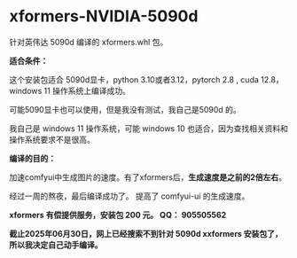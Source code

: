 # xformers-NVIDIA-5090d

针对英伟达 5090d 编译的 xformers.whl 包。

**适合条件：**

这个安装包适合 5090d显卡，python 3.10或者3.12，pytorch 2.8 , cuda 12.8，windows 11 操作系统上编译成功。

可能5090显卡也可以使用，但是我没有测试，我自己是5090d 的。

我自己是 windows 11 操作系统，可能 windows 10 也适合，因为查找相关资料和操作系统要求不是很高。


**编译的目的：**

加速comfyui中生成图片的速度。有了xformers后，**生成速度是之前的2倍左右**。

经过一周的熬夜，最后编译成功了。 提高了 comfyui-ui 的生成速度。

**xformers 有偿提供服务，安装包 200 元。  QQ： 905505562**

**截止2025年06月30日，网上已经搜索不到针对 5090d xxformers 安装包了，所以我决定自己动手编译。**

